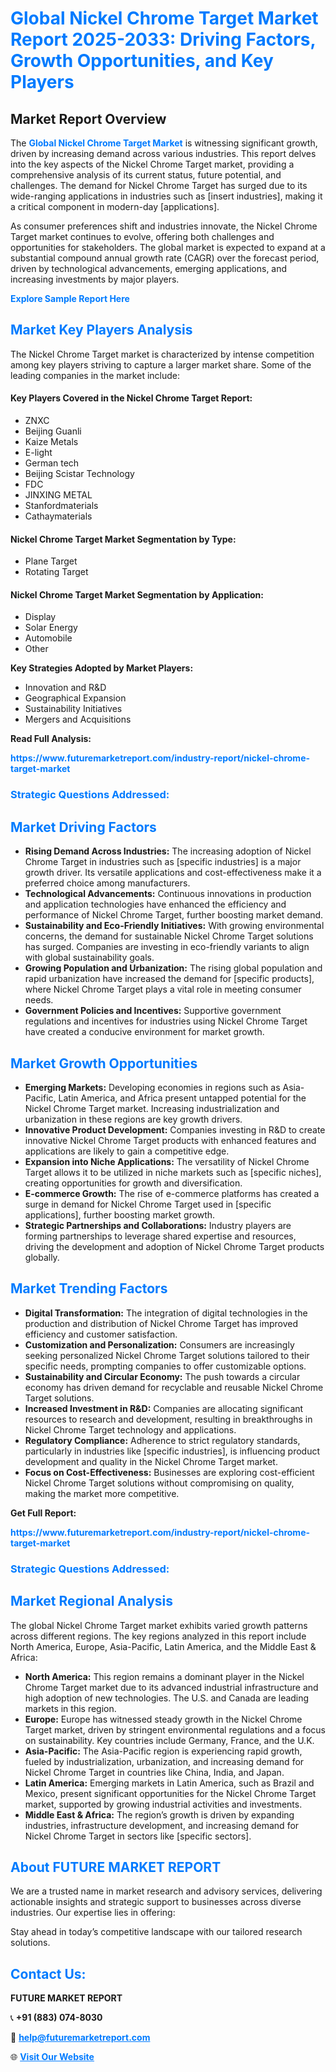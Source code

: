<h1 style="color: #007BFF;">Global Nickel Chrome Target Market Report 2025-2033: Driving Factors, Growth Opportunities, and Key Players</h1>

<section id="overview">
<h2>Market Report Overview</h2>
<p>The <a href="https://www.futuremarketreport.com/industry-report/nickel-chrome-target-market" style="color: #007BFF; text-decoration: none;"><strong>Global Nickel Chrome Target Market</strong></a> is witnessing significant growth, driven by increasing demand across various industries. This report delves into the key aspects of the Nickel Chrome Target market, providing a comprehensive analysis of its current status, future potential, and challenges. The demand for Nickel Chrome Target has surged due to its wide-ranging applications in industries such as [insert industries], making it a critical component in modern-day [applications].</p>
<p>As consumer preferences shift and industries innovate, the Nickel Chrome Target market continues to evolve, offering both challenges and opportunities for stakeholders. The global market is expected to expand at a substantial compound annual growth rate (CAGR) over the forecast period, driven by technological advancements, emerging applications, and increasing investments by major players.</p>
</section>

<section id="overview">
<p><a href="https://www.futuremarketreport.com/request-sample/reportId=86361" style="color: #007BFF; text-decoration: none;"><strong>Explore Sample Report Here</strong></a></p>
</section>

<section id="key-players">
<h2 style="color: #007BFF;">Market Key Players Analysis</h2>
<p>The Nickel Chrome Target market is characterized by intense competition among key players striving to capture a larger market share. Some of the leading companies in the market include:</p>
<h4>Key Players Covered in the Nickel Chrome Target Report:</h4>
<ul><li>ZNXC</li><li>Beijing Guanli</li><li>Kaize Metals</li><li>E-light</li><li>German tech</li><li>Beijing Scistar Technology</li><li>FDC</li><li>JINXING METAL</li><li>Stanfordmaterials</li><li>Cathaymaterials</li></ul>
<h4>Nickel Chrome Target Market Segmentation by Type:</h4>
<ul><li>Plane Target</li><li>Rotating Target</li></ul>

<h4>Nickel Chrome Target Market Segmentation by Application:</h4>
<ul><li>Display</li><li>Solar Energy</li><li>Automobile</li><li>Other</li></ul>
<p><strong>Key Strategies Adopted by Market Players:</strong></p>
<ul>
<li>Innovation and R&D</li>
<li>Geographical Expansion</li>
<li>Sustainability Initiatives</li>
<li>Mergers and Acquisitions</li>
</ul>
</section>

<section>
<p><strong>Read Full Analysis: </strong></p><a href="https://www.futuremarketreport.com/industry-report/nickel-chrome-target-market" style="color: #007BFF; text-decoration: none;"><strong>https://www.futuremarketreport.com/industry-report/nickel-chrome-target-market</strong></a>
<h3 style="color: #007BFF;">Strategic Questions Addressed:</h3>
</section>

<section id="driving-factors">
<h2 style="color: #007BFF;">Market Driving Factors</h2>
<ul>
<li><strong>Rising Demand Across Industries:</strong> The increasing adoption of Nickel Chrome Target in industries such as [specific industries] is a major growth driver. Its versatile applications and cost-effectiveness make it a preferred choice among manufacturers.</li>
<li><strong>Technological Advancements:</strong> Continuous innovations in production and application technologies have enhanced the efficiency and performance of Nickel Chrome Target, further boosting market demand.</li>
<li><strong>Sustainability and Eco-Friendly Initiatives:</strong> With growing environmental concerns, the demand for sustainable Nickel Chrome Target solutions has surged. Companies are investing in eco-friendly variants to align with global sustainability goals.</li>
<li><strong>Growing Population and Urbanization:</strong> The rising global population and rapid urbanization have increased the demand for [specific products], where Nickel Chrome Target plays a vital role in meeting consumer needs.</li>
<li><strong>Government Policies and Incentives:</strong> Supportive government regulations and incentives for industries using Nickel Chrome Target have created a conducive environment for market growth.</li>
</ul>
</section>

<section id="growth-opportunities">
<h2 style="color: #007BFF;">Market Growth Opportunities</h2>
<ul>
<li><strong>Emerging Markets:</strong> Developing economies in regions such as Asia-Pacific, Latin America, and Africa present untapped potential for the Nickel Chrome Target market. Increasing industrialization and urbanization in these regions are key growth drivers.</li>
<li><strong>Innovative Product Development:</strong> Companies investing in R&D to create innovative Nickel Chrome Target products with enhanced features and applications are likely to gain a competitive edge.</li>
<li><strong>Expansion into Niche Applications:</strong> The versatility of Nickel Chrome Target allows it to be utilized in niche markets such as [specific niches], creating opportunities for growth and diversification.</li>
<li><strong>E-commerce Growth:</strong> The rise of e-commerce platforms has created a surge in demand for Nickel Chrome Target used in [specific applications], further boosting market growth.</li>
<li><strong>Strategic Partnerships and Collaborations:</strong> Industry players are forming partnerships to leverage shared expertise and resources, driving the development and adoption of Nickel Chrome Target products globally.</li>
</ul>
</section>

<section id="trending-factors">
<h2 style="color: #007BFF;">Market Trending Factors</h2>
<ul>
<li><strong>Digital Transformation:</strong> The integration of digital technologies in the production and distribution of Nickel Chrome Target has improved efficiency and customer satisfaction.</li>
<li><strong>Customization and Personalization:</strong> Consumers are increasingly seeking personalized Nickel Chrome Target solutions tailored to their specific needs, prompting companies to offer customizable options.</li>
<li><strong>Sustainability and Circular Economy:</strong> The push towards a circular economy has driven demand for recyclable and reusable Nickel Chrome Target solutions.</li>
<li><strong>Increased Investment in R&D:</strong> Companies are allocating significant resources to research and development, resulting in breakthroughs in Nickel Chrome Target technology and applications.</li>
<li><strong>Regulatory Compliance:</strong> Adherence to strict regulatory standards, particularly in industries like [specific industries], is influencing product development and quality in the Nickel Chrome Target market.</li>
<li><strong>Focus on Cost-Effectiveness:</strong> Businesses are exploring cost-efficient Nickel Chrome Target solutions without compromising on quality, making the market more competitive.</li>
</ul>
</section>

<section>
<p><strong>Get Full Report: </strong></p><a href="https://www.futuremarketreport.com/industry-report/nickel-chrome-target-market" style="color: #007BFF; text-decoration: none;"><strong>https://www.futuremarketreport.com/industry-report/nickel-chrome-target-market</strong></a>
<h3 style="color: #007BFF;">Strategic Questions Addressed:</h3>
</section>


<section id="regional-analysis">
<h2 style="color: #007BFF;">Market Regional Analysis</h2>
<p>The global Nickel Chrome Target market exhibits varied growth patterns across different regions. The key regions analyzed in this report include North America, Europe, Asia-Pacific, Latin America, and the Middle East & Africa:</p>
<ul>
<li><strong>North America:</strong> This region remains a dominant player in the Nickel Chrome Target market due to its advanced industrial infrastructure and high adoption of new technologies. The U.S. and Canada are leading markets in this region.</li>
<li><strong>Europe:</strong> Europe has witnessed steady growth in the Nickel Chrome Target market, driven by stringent environmental regulations and a focus on sustainability. Key countries include Germany, France, and the U.K.</li>
<li><strong>Asia-Pacific:</strong> The Asia-Pacific region is experiencing rapid growth, fueled by industrialization, urbanization, and increasing demand for Nickel Chrome Target in countries like China, India, and Japan.</li>
<li><strong>Latin America:</strong> Emerging markets in Latin America, such as Brazil and Mexico, present significant opportunities for the Nickel Chrome Target market, supported by growing industrial activities and investments.</li>
<li><strong>Middle East & Africa:</strong> The region’s growth is driven by expanding industries, infrastructure development, and increasing demand for Nickel Chrome Target in sectors like [specific sectors].</li>
</ul>
</section>

<footer>
<h2 style="color: #007BFF;">About FUTURE MARKET REPORT</h2>
<p>We are a trusted name in market research and advisory services, delivering actionable insights and strategic support to businesses across diverse industries. Our expertise lies in offering:</p>

<p>Stay ahead in today’s competitive landscape with our tailored research solutions.</p>

<h2 style="color: #007BFF;">Contact Us:</h2>
<p><strong>FUTURE MARKET REPORT</strong></p>
<p>📞 <strong>+91 (883) 074-8030</strong></p>
<p>📧 <strong><a href="mailto:help@futuremarketreport.com" style="color: #007BFF;">help@futuremarketreport.com</a></strong></p>
<p>🌐 <strong><a href="https://www.futuremarketreport.com/" style="color: #007BFF;">Visit Our Website</a></strong></p>
</footer>